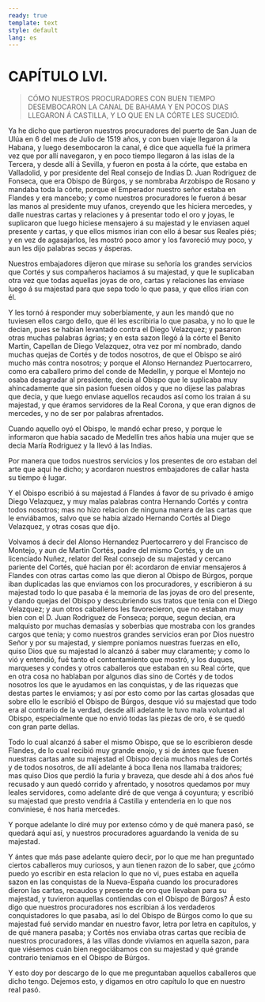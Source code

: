```yaml
---
ready: true
template: text
style: default
lang: es
---
```


# CAPÍTULO LVI.

> CÓMO NUESTROS PROCURADORES CON BUEN TIEMPO DESEMBOCARON LA CANAL DE
> BAHAMA Y EN POCOS DIAS LLEGARON Á CASTILLA, Y LO QUE EN LA CÓRTE LES
> SUCEDIÓ.


Ya he dicho que partieron nuestros procuradores del puerto de San Juan
de Ulúa en 6 del mes de Julio de 1519 años, y con buen viaje llegaron
á la Habana, y luego desembocaron la canal, é dice que aquella fué la
primera vez que por allí navegaron, y en poco tiempo llegaron á las
islas de la Tercera, y desde allí á Sevilla, y fueron en posta á la
córte, que estaba en Valladolid, y por presidente del Real consejo
de Indias D. Juan Rodriguez de Fonseca, que era Obispo de Búrgos,
y se nombraba Arzobispo de Rosano y mandaba toda la córte, porque
el Emperador nuestro señor estaba en Flandes y era mancebo; y como
nuestros procuradores le fueron á besar las manos al presidente muy
ufanos, creyendo que les hiciera mercedes, y dalle nuestras cartas y
relaciones y á presentar todo el oro y joyas, le suplicaron que luego
hiciese mensajero á su majestad y le enviasen aquel presente y cartas,
y que ellos mismos irian con ello á besar sus Reales piés; y en vez de
agasajarlos, les mostró poco amor y los favoreció muy poco, y aun les
dijo palabras secas y ásperas.

Nuestros embajadores dijeron que mirase su señoría los grandes
servicios que Cortés y sus compañeros haciamos á su majestad, y que
le suplicaban otra vez que todas aquellas joyas de oro, cartas y
relaciones las enviase luego á su majestad para que sepa todo lo que
pasa, y que ellos irian con él.

Y les tornó á responder muy soberbiamente, y aun les mandó que no
tuviesen ellos cargo dello, que él les escribiria lo que pasaba, y no
lo que le decian, pues se habian levantado contra el Diego Velazquez;
y pasaron otras muchas palabras ágrias; y en esta sazon llegó á la
córte el Benito Martin, Capellan de Diego Velazquez, otra vez por mí
nombrado, dando muchas quejas de Cortés y de todos nosotros, de que el
Obispo se airó mucho más contra nosotros; y porque el Alonso Hernandez
Puertocarrero, como era caballero primo del conde de Medellin, y porque
el Montejo no osaba desagradar al presidente, decia al Obispo que le
suplicaba muy ahincadamente que sin pasion fuesen oidos y que no dijese
las palabras que decia, y que luego enviase aquellos recaudos así como
los traian á su majestad, y que éramos servidores de la Real Corona, y
que eran dignos de mercedes, y no de ser por palabras afrentados.

Cuando aquello oyó el Obispo, le mandó echar preso, y porque le
informaron que habia sacado de Medellin tres años habia una mujer que
se decia María Rodriguez y la llevó á las Indias.

Por manera que todos nuestros servicios y los presentes de oro estaban
del arte que aquí he dicho; y acordaron nuestros embajadores de callar
hasta su tiempo é lugar.

Y el Obispo escribió á su majestad á Flandes á favor de su privado é
amigo Diego Velazquez, y muy malas palabras contra Hernando Cortés y
contra todos nosotros; mas no hizo relacion de ninguna manera de las
cartas que le enviábamos, salvo que se habia alzado Hernando Cortés al
Diego Velazquez, y otras cosas que dijo.

Volvamos á decir del Alonso Hernandez Puertocarrero y del Francisco
de Montejo, y aun de Martin Cortés, padre del mismo Cortés, y de un
licenciado Nuñez, relator del Real consejo de su majestad y cercano
pariente del Cortés, qué hacian por él: acordaron de enviar mensajeros
á Flandes con otras cartas como las que dieron al Obispo de Búrgos,
porque iban duplicadas las que enviamos con los procuradores, y
escribieron á su majestad todo lo que pasaba é la memoria de las
joyas de oro del presente, y dando quejas del Obispo y descubriendo
sus tratos que tenia con el Diego Velazquez; y aun otros caballeros
les favorecieron, que no estaban muy bien con el D. Juan Rodriguez
de Fonseca; porque, segun decian, era malquisto por muchas demasías
y soberbias que mostraba con los grandes cargos que tenia; y como
nuestros grandes servicios eran por Dios nuestro Señor y por su
majestad, y siempre poniamos nuestras fuerzas en ello, quiso Dios
que su majestad lo alcanzó á saber muy claramente; y como lo vió
y entendió, fué tanto el contentamiento que mostró, y los duques,
marqueses y condes y otros caballeros que estaban en su Real córte, que
en otra cosa no hablaban por algunos dias sino de Cortés y de todos
nosotros los que le ayudamos en las conquistas, y de las riquezas que
destas partes le enviamos; y así por esto como por las cartas glosadas
que sobre ello le escribió el Obispo de Búrgos, desque vió su majestad
que todo era al contrario de la verdad, desde allí adelante le tuvo
mala voluntad al Obispo, especialmente que no envió todas las piezas de
oro, é se quedó con gran parte dellas.

Todo lo cual alcanzó á saber el mismo Obispo, que se lo escribieron
desde Flandes, de lo cual recibió muy grande enojo, y si de ántes que
fuesen nuestras cartas ante su majestad el Obispo decia muchos males de
Cortés y de todos nosotros, de allí adelante á boca llena nos llamaba
traidores; mas quiso Dios que perdió la furia y braveza, que desde ahí
á dos años fué recusado y aun quedó corrido y afrentado, y nosotros
quedamos por muy leales servidores, como adelante diré de que venga
á coyuntura; y escribió su majestad que presto vendria á Castilla y
entenderia en lo que nos conviniese, é nos haria mercedes.

Y porque adelante lo diré muy por extenso cómo y de qué manera pasó,
se quedará aquí así, y nuestros procuradores aguardando la venida de su
majestad.

Y ántes que más pase adelante quiero decir, por lo que me han
preguntado ciertos caballeros muy curiosos, y aun tienen razon de lo
saber, que ¿cómo puedo yo escribir en esta relacion lo que no vi, pues
estaba en aquella sazon en las conquistas de la Nueva-España cuando
los procuradores dieron las cartas, recaudos y presente de oro que
llevaban para su majestad, y tuvieron aquellas contiendas con el Obispo
de Búrgos? Á esto digo que nuestros procuradores nos escribian á los
verdaderos conquistadores lo que pasaba, así lo del Obispo de Búrgos
como lo que su majestad fué servido mandar en nuestro favor, letra
por letra en capítulos, y de qué manera pasaba; y Cortés nos enviaba
otras cartas que recibia de nuestros procuradores, á las villas donde
viviamos en aquella sazon, para que viésemos cuán bien negociábamos con
su majestad y qué grande contrario teniamos en el Obispo de Búrgos.

Y esto doy por descargo de lo que me preguntaban aquellos caballeros
que dicho tengo. Dejemos esto, y digamos en otro capítulo lo que en
nuestro real pasó.
